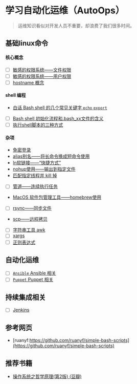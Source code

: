 # 学习自动化运维（AutoOps）

> 运维知识看似对开发人员不重要，却浪费了我们很多时间。

## 基础linux命令

#### 核心概念

- [ ] [敏感的权限系统——文件权限]()
- [ ] [敏感的权限系统——用户权限]()
- [ ] [hostname 概念]()

#### shell 编程

- [白话 Bash shell 的几个常见关键字 `echo` `export` ]()
- [ ] [Bash shell 初始化流程和.bash_xx文件的含义]()
- [ ] [执行shell脚本的三种方式]()

#### 杂项

- [免密登录]()
- [alias别名——将长命令换成短命令使用]()
- [ln软链接——“快捷方式”]()
- [nohup使用——输出到指定文件]()
- [匹配指定线程并 kill 掉]()
- [ ] [管道——连续执行任务]()
- [MacOS 软件包管理工具——homebrew使用](./Homebrew.md)
- [ ] [rsync——同步文件]()
- [scp——远程拷贝]()
- [ ] [字符串工具 awk]()
- [ ] [xargs]()
- [ ] [正则表达式]()

## 自动化运维

- [ ] [`Ansible` Ansible 相关]()
- [ ] [`Puppet` Puppet 相关]()

## 持续集成相关

- [ ] [Jenkins]()

## 参考网页

- [ruanyf:https://github.com/ruanyf/simple-bash-scripts](https://github.com/ruanyf/simple-bash-scripts)

## 推荐书籍

- [操作系统之哲学原理(第2版) (豆瓣)](https://book.douban.com/subject/10528447/)
